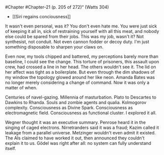 #Chapter #Chapter-21
(p. 205 of 272)“ (Watts 304)
* [[Siri regains conciousness]]


It wasn't even personal, was it? You don't even hate me. You were just sick of keeping it all in, sick of
restraining yourself with all this meat, and nobody else could be spared from their jobs. This was my
job, wasn't it? Not synthesist, not conduit. Not even cannon fodder or decoy duty. I'm just something
disposable to sharpen your claws on.


Even now, my tools chipped and battered, my perceptions barely more than baseline, I could see the
change. This torture of prisoners, this assault upon crew, had crossed a line in her head. The others
wouldn't see it. The lid on her affect was tight as a boilerplate. But even through the dim shadows of
my window the topology glowed around her like neon.
Amanda Bates was no longer merely considering a change of command. Now it was only a matter of
when.

Centuries of navel-gazing. Millennia of masturbation. Plato to Descartes to Dawkins to Rhanda. Souls
and zombie agents and qualia. Kolmogorov complexity. Consciousness as Divine Spark.
Consciousness as electromagnetic field. Consciousness as functional cluster.
I explored it all.

Wegner thought it was an executive summary. Penrose heard it in the singing of caged electrons.
Nirretranders said it was a fraud; Kazim called it leakage from a parallel universe. Metzinger wouldn't
even admit it existed. The AIs claimed to have worked it out, then announced they couldn't explain it
to us. Gödel was right after all: no system can fully understand itself.

